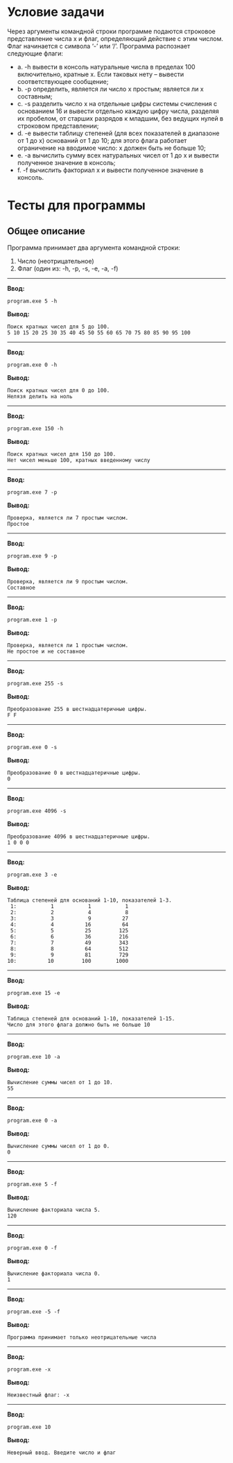 # Условие задачи

Через аргументы командной строки программе подаются строковое
представление числа x и флаг, определяющий действие с этим числом. Флаг
начинается с символа ‘-’ или ‘/’. Программа распознает следующие флаги:
- a. -h вывести в консоль натуральные числа в пределах 100 включительно,
кратные x. Если таковых нету – вывести соответствующее сообщение;
- b. -p определить, является ли число x простым; является ли x составным;
- c. -s разделить число x на отдельные цифры системы счисления с основанием
16 и вывести отдельно каждую цифру числа, разделяя их пробелом, от
старших разрядов к младшим, без ведущих нулей в строковом
представлении;
- d. -e вывести таблицу степеней (для всех показателей в диапазоне от 1 до x)
оснований от 1 до 10; для этого флага работает ограничение на вводимое
число: x должен быть не больше 10;
- e. -a вычислить сумму всех натуральных чисел от 1 до x и вывести полученное
значение в консоль;
- f. -f вычислить факториал x и вывести полученное значение в консоль.

# Тесты для программы

## Общее описание
Программа принимает два аргумента командной строки:
1. Число (неотрицательное)
2. Флаг (один из: -h, -p, -s, -e, -a, -f)

---

**Ввод:**
```
program.exe 5 -h
```

**Вывод:**
```
Поиск кратных чисел для 5 до 100.
5 10 15 20 25 30 35 40 45 50 55 60 65 70 75 80 85 90 95 100
```

---

**Ввод:**
```
program.exe 0 -h
```

**Вывод:**
```
Поиск кратных чисел для 0 до 100.
Нелязя делить на ноль
```

---

**Ввод:**
```
program.exe 150 -h
```

**Вывод:**
```
Поиск кратных чисел для 150 до 100.
Нет чисел меньше 100, кратных введенному числу
```

---

**Ввод:**
```
program.exe 7 -p
```

**Вывод:**
```
Проверка, является ли 7 простым числом.
Простое
```

---

**Ввод:**
```
program.exe 9 -p
```

**Вывод:**
```
Проверка, является ли 9 простым числом.
Составное
```

---

**Ввод:**
```
program.exe 1 -p
```

**Вывод:**
```
Проверка, является ли 1 простым числом.
Не простое и не составное
```

---

**Ввод:**
```
program.exe 255 -s
```

**Вывод:**
```
Преобразование 255 в шестнадцатеричные цифры.
F F
```

---

**Ввод:**
```
program.exe 0 -s
```

**Вывод:**
```
Преобразование 0 в шестнадцатеричные цифры.
0
```

---

**Ввод:**
```
program.exe 4096 -s
```

**Вывод:**
```
Преобразование 4096 в шестнадцатеричные цифры.
1 0 0 0
```

---

**Ввод:**
```
program.exe 3 -e
```

**Вывод:**
```
Таблица степеней для оснований 1-10, показателей 1-3.
 1:           1           1           1
 2:           2           4           8
 3:           3           9          27
 4:           4          16          64
 5:           5          25         125
 6:           6          36         216
 7:           7          49         343
 8:           8          64         512
 9:           9          81         729
10:          10         100        1000
```

---

**Ввод:**
```
program.exe 15 -e
```

**Вывод:**
```
Таблица степеней для оснований 1-10, показателей 1-15.
Число для этого флага должно быть не больше 10
```

---

**Ввод:**
```
program.exe 10 -a
```

**Вывод:**
```
Вычисление суммы чисел от 1 до 10.
55
```

---

**Ввод:**
```
program.exe 0 -a
```

**Вывод:**
```
Вычисление суммы чисел от 1 до 0.
0
```

---

**Ввод:**
```
program.exe 5 -f
```

**Вывод:**
```
Вычисление факториала числа 5.
120
```

---

**Ввод:**
```
program.exe 0 -f
```

**Вывод:**
```
Вычисление факториала числа 0.
1
```

---

**Ввод:**
```
program.exe -5 -f
```

**Вывод:**
```
Программа принимает только неотрицательные числа
```

---

**Ввод:**
```
program.exe -x
```

**Вывод:**
```
Неизвестный флаг: -x
```

---

**Ввод:**
```
program.exe 10
```

**Вывод:**
```
Неверный ввод. Введите число и флаг
```